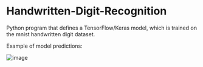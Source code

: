 # Handwritten-Digit-Recognition
Python program that defines a TensorFlow/Keras model, which is  trained on the mnist handwritten digit dataset. 

Example of model predictions:

![image](https://user-images.githubusercontent.com/87671757/190873999-dc1e0927-d9f5-4a35-bdf7-47f8d22a688e.png)
